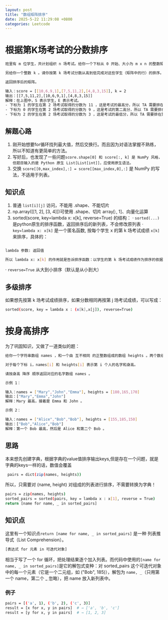 ```yaml
---
layout: post
title: "数组矩阵排序"
date: 2025-5-22 11:29:08 +0800
categories: Leetcode
---
```

# 根据第K场考试的分数排序

```bash
班里有 m 位学生，共计划组织 n 场考试。给你一个下标从 0 开始、大小为 m x n 的整数矩阵 score ，其中每一行对应一位学生，而 score[i][j] 表示第 i 位学生在第 j 场考试取得的分数。矩阵 score 包含的整数 互不相同 。

另给你一个整数 k 。请你按第 k 场考试分数从高到低完成对这些学生（矩阵中的行）的排序。

返回排序后的矩阵。

输入：score = [[10,6,9,1],[7,5,11,2],[4,8,3,15]], k = 2
输出：[[7,5,11,2],[10,6,9,1],[4,8,3,15]]
解释：在上图中，S 表示学生，E 表示考试。
- 下标为 1 的学生在第 2 场考试取得的分数为 11 ，这是考试的最高分，所以 TA 需要排在第一。
- 下标为 0 的学生在第 2 场考试取得的分数为 9 ，这是考试的第二高分，所以 TA 需要排在第二。
- 下标为 2 的学生在第 2 场考试取得的分数为 3 ，这是考试的最低分，所以 TA 需要排在第三。
```

## 解题心路

1. 刚开始想要for循环找列最大值，然后交换行。而且因为对语法掌握不熟练，所以不知道有更简单的方法。
2. 写好后，也发现了一些问题`score.shape[0] 和 score[:, k] 是 NumPy 风格，但题目输入的是 Python 原生 List[List[int]]，应使用原生语法。`
3. 交换 `score[[0,max_index],:] = score[[max_index,0],:]` 是 NumPy 的写法，不适用于列表。

## 知识点
1. 普通 `list[i][j]` 访问，不能用 .shape、不能切片
2. np.array([[1, 2], [3, 4]])可使用 .shape、切片 array[:, 1]、向量化运算
3. sorted(score, key=lambda x: x[k], reverse=True) 的结构：
· `sorted(...)`是python原生的排序函数，返回排序后的新列表，不会修改原列表
· `key=lambda x: x[k]` 是一个匿名函数, 按每个学生 x 的第 k 场考试成绩 `x[k]` 来排序，具体的：

```bash

lambda 参数: 返回值

所以 lambda x: x[k] 的作用就是告诉排序函数：以学生的第 k 场考试成绩作为排序的依据。
```

· `reverse=True` 从大到小排序（默认是从小到大）

## 多级排序

如果想先按第 k 场考试成绩排序，如果分数相同再按第 j 场考试成绩，可以写成：
```bash
sorted(score, key = lambda x : (x[k],x[j]), reverse=True)
```

# 按身高排序
为了巩固知识，又做了一道类似的题：

```bash
给你一个字符串数组 names ，和一个由 互不相同 的正整数组成的数组 heights 。两个数组的长度均为 n 。

对于每个下标 i，names[i] 和 heights[i] 表示第 i 个人的名字和身高。

请按身高 降序 顺序返回对应的名字数组 names 。

示例 1：

输入：names = ["Mary","John","Emma"], heights = [180,165,170]
输出：["Mary","Emma","John"]
解释：Mary 最高，接着是 Emma 和 John 。

示例 2：

输入：names = ["Alice","Bob","Bob"], heights = [155,185,150]
输出：["Bob","Alice","Bob"]
解释：第一个 Bob 最高，然后是 Alice 和第二个 Bob 。
```

## 思路
本来想先创建字典，根据字典的value值排序输出keys,但是存在一个问题，就是字典的keys一样的话，数值会覆盖
```bash
 pairs = dict(zip(names, heights))
```
所以，只需要对 (name, height) 对组成的列表进行排序，不需要转换为字典！
```bash
pairs = zip(names, heights)
sorted_pairs = sorted(pairs, key = lambda x : x[1], reverse = True)
return [name for name, _ in sorted_pairs]
```

## 知识点
这里有一个知识点`return [name for name, _ in sorted_pairs]` 是一种 列表推导式（List Comprehension）。
```bash
[表达式 for 元素 in 可迭代对象]

```
相当于写了一个 for 循环，把处理结果逐个加入列表。而代码中使用的`[name for name, _ in sorted_pairs]`是它的解包式变种：对 sorted_pairs 这个可迭代对象中的每一个元素（它是一个二元组，如 ("Bob", 185)），解包为 `name, _`（只用第一个 name，第二个 _ 忽略），把 name 放入新列表中。

### 例子
```bash
pairs = [('a', 1), ('b', 2), ('c', 3)]
result = [x for x, y in pairs]  # → ['a', 'b', 'c']
result = [y for x, y in pairs]  # → [1, 2, 3]
```
